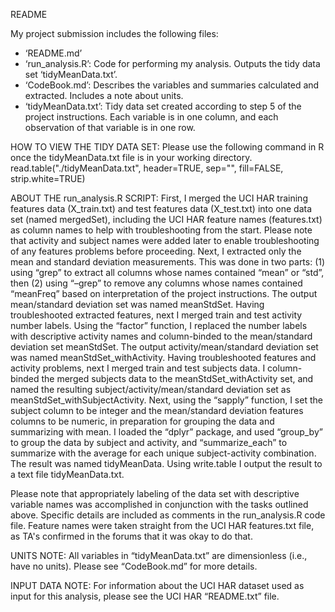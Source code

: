 README

My project submission includes the following files:
*  ‘README.md’
*  ‘run_analysis.R’: Code for performing my analysis. Outputs the tidy data set ‘tidyMeanData.txt’.
*  ‘CodeBook.md’: Describes the variables and summaries calculated and extracted. Includes a note about units.
*  ‘tidyMeanData.txt’: Tidy data set created according to step 5 of the project instructions. Each variable is in one column, and each observation of that variable is in one row.

HOW TO VIEW THE TIDY DATA SET: Please use the following command in R once the tidyMeanData.txt file is in your working directory.
read.table("./tidyMeanData.txt", header=TRUE, sep="", fill=FALSE, strip.white=TRUE)

ABOUT THE run_analysis.R SCRIPT:
First, I merged the UCI HAR training features data (X_train.txt) and test features data (X_test.txt) into one data set (named mergedSet), including the UCI HAR feature names (features.txt) as column names to help with troubleshooting from the start. Please note that activity and subject names were added later to enable troubleshooting of any features problems before proceeding. Next, I extracted only the mean and standard deviation measurements. This was done in two parts: (1) using “grep” to extract all columns whose names contained “mean” or “std”, then (2) using “–grep” to remove any columns whose names contained “meanFreq” based on interpretation of the project instructions. The output mean/standard deviation set was named meanStdSet. Having troubleshooted extracted features, next I merged train and test activity number labels. Using the “factor” function, I replaced the number labels with descriptive activity names and column-binded to the mean/standard deviation set meanStdSet. The output activity/mean/standard deviation set was named meanStdSet_withActivity. Having troubleshooted features and activity problems, next I merged train and test subjects data. I column-binded the merged subjects data to the meanStdSet_withActivity set, and named the resulting subject/activity/mean/standard deviation set as meanStdSet_withSubjectActivity. Next, using the “sapply” function, I set the subject column to be integer and the mean/standard deviation features columns to be numeric, in preparation for grouping the data and summarizing with mean. I loaded the “dplyr” package, and used “group_by” to group the data by subject and activity, and “summarize_each” to summarize with the average for each unique subject-activity combination. The result was named tidyMeanData. Using write.table I output the result to a text file tidyMeanData.txt.

Please note that appropriately labeling of the data set with descriptive variable names was accomplished in conjunction with the tasks outlined above. Specific details are included as comments in the run_analysis.R code file.
Feature names were taken straight from the UCI HAR features.txt file, as TA's confirmed in the forums that it was okay to do that.

UNITS NOTE: All variables in “tidyMeanData.txt” are dimensionless (i.e., have no units). Please see “CodeBook.md” for more details.

INPUT DATA NOTE: For information about the UCI HAR dataset used as input for this analysis, please see the UCI HAR “README.txt” file.
